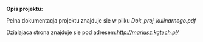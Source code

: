 **Opis projektu:**

Pelna dokumentacja projektu znajduje sie w pliku *Dok_proj_kulinarnego.pdf*

Dzialajaca strona znajduje sie pod adresem:*http://mariusz.kgtech.pl/*
